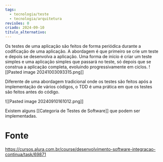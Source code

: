 ```yaml
---
tags:
  - tecnologia/teste
  - tecnologia/arquitetura
revisões: 0
criado: 2024-09-10
título_alternativo:
---
```

Os testes de uma aplicação são feitos de forma periódica durante a codificação de uma aplicação.
A abordagem é que primeiro se crie um teste e depois se desenvolva a aplicação. Uma forma de início é criar um teste simples e uma aplicação simples que passará no teste, só depois que se construa a aplicação completa, evoluindo progressivamente em ciclos.
![[Pasted image 20241003093315.png]]


Diferente de uma abordagem tradicional onde os testes são feitos após a implementação de vários códigos, o TDD é uma prática em que os testes são feitos antes do código.

![[Pasted image 20240910161012.png]]

Existem alguns [[Categoria de Testes de Software]] que podem ser implementadas.
# Fonte
https://cursos.alura.com.br/course/desenvolvimento-software-integracao-continua/task/69871